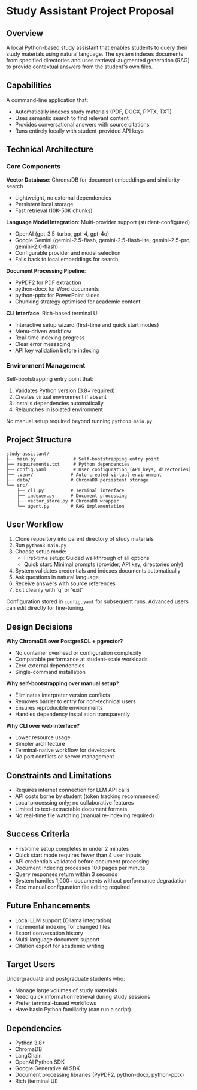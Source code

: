 # Study Assistant Project Proposal

## Overview

A local Python-based study assistant that enables students to query their study materials using natural language. The system indexes documents from specified directories and uses retrieval-augmented generation (RAG) to provide contextual answers from the student's own files.

## Capabilities

A command-line application that:
- Automatically indexes study materials (PDF, DOCX, PPTX, TXT)
- Uses semantic search to find relevant content
- Provides conversational answers with source citations
- Runs entirely locally with student-provided API keys

## Technical Architecture

### Core Components

**Vector Database**: ChromaDB for document embeddings and similarity search
- Lightweight, no external dependencies
- Persistent local storage
- Fast retrieval (10K-50K chunks)

**Language Model Integration**: Multi-provider support (student-configured)
- OpenAI (gpt-3.5-turbo, gpt-4, gpt-4o)
- Google Gemini (gemini-2.5-flash, gemini-2.5-flash-lite, gemini-2.5-pro, gemini-2.0-flash)
- Configurable provider and model selection
- Falls back to local embeddings for search

**Document Processing Pipeline**:
- PyPDF2 for PDF extraction
- python-docx for Word documents
- python-pptx for PowerPoint slides
- Chunking strategy optimised for academic content

**CLI Interface**: Rich-based terminal UI
- Interactive setup wizard (first-time and quick start modes)
- Menu-driven workflow
- Real-time indexing progress
- Clear error messaging
- API key validation before indexing

### Environment Management

Self-bootstrapping entry point that:
1. Validates Python version (3.8+ required)
2. Creates virtual environment if absent
3. Installs dependencies automatically
4. Relaunches in isolated environment

No manual setup required beyond running `python3 main.py`.

## Project Structure

```
study-assistant/
├── main.py              # Self-bootstrapping entry point
├── requirements.txt     # Python dependencies
├── config.yaml          # User configuration (API keys, directories)
├── .venv/              # Auto-created virtual environment
├── data/               # ChromaDB persistent storage
└── src/
    ├── cli.py          # Terminal interface
    ├── indexer.py      # Document processing
    ├── vector_store.py # ChromaDB wrapper
    └── agent.py        # RAG implementation
```

## User Workflow

1. Clone repository into parent directory of study materials
2. Run `python3 main.py`
3. Choose setup mode:
   - First-time setup: Guided walkthrough of all options
   - Quick start: Minimal prompts (provider, API key, directories only)
4. System validates credentials and indexes documents automatically
5. Ask questions in natural language
6. Receive answers with source references
7. Exit cleanly with 'q' or 'exit'

Configuration stored in `config.yaml` for subsequent runs. Advanced users can edit directly for fine-tuning.

## Design Decisions

**Why ChromaDB over PostgreSQL + pgvector?**
- No container overhead or configuration complexity
- Comparable performance at student-scale workloads
- Zero external dependencies
- Single-command installation

**Why self-bootstrapping over manual setup?**
- Eliminates interpreter version conflicts
- Removes barrier to entry for non-technical users
- Ensures reproducible environments
- Handles dependency installation transparently

**Why CLI over web interface?**
- Lower resource usage
- Simpler architecture
- Terminal-native workflow for developers
- No port conflicts or server management

## Constraints and Limitations

- Requires internet connection for LLM API calls
- API costs borne by student (token tracking recommended)
- Local processing only; no collaborative features
- Limited to text-extractable document formats
- No real-time file watching (manual re-indexing required)

## Success Criteria

- First-time setup completes in under 2 minutes
- Quick start mode requires fewer than 4 user inputs
- API credentials validated before document processing
- Document indexing processes 100 pages per minute
- Query responses return within 3 seconds
- System handles 1,000+ documents without performance degradation
- Zero manual configuration file editing required

## Future Enhancements

- Local LLM support (Ollama integration)
- Incremental indexing for changed files
- Export conversation history
- Multi-language document support
- Citation export for academic writing

## Target Users

Undergraduate and postgraduate students who:
- Manage large volumes of study materials
- Need quick information retrieval during study sessions
- Prefer terminal-based workflows
- Have basic Python familiarity (can run a script)

## Dependencies

- Python 3.8+
- ChromaDB
- LangChain
- OpenAI Python SDK
- Google Generative AI SDK
- Document processing libraries (PyPDF2, python-docx, python-pptx)
- Rich (terminal UI)
